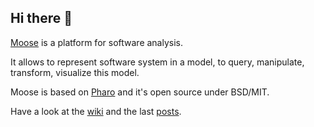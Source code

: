 ## Hi there 👋

[Moose](https://github.com/moosetechnology/Moose) is a platform for software analysis.

It allows to represent software system in a model, to query, manipulate, transform, visualize this model.

Moose is based on [Pharo](https://pharo.org/) and it's open source under BSD/MIT.

Have a look at the [wiki](https://modularmoose.org/moose-wiki/) and the last [posts](https://modularmoose.org/posts/).

<!--

**Here are some ideas to get you started:**

🙋‍♀️ A short introduction - what is your organization all about?
🌈 Contribution guidelines - how can the community get involved?
👩‍💻 Useful resources - where can the community find your docs? Is there anything else the community should know?
🍿 Fun facts - what does your team eat for breakfast?
🧙 Remember, you can do mighty things with the power of [Markdown](https://docs.github.com/github/writing-on-github/getting-started-with-writing-and-formatting-on-github/basic-writing-and-formatting-syntax)
-->
